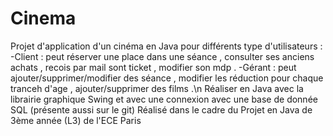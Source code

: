 # Cinema
 Projet d'application d'un cinéma en Java pour différents type d'utilisateurs :
 -Client : peut réserver une place dans une séance , consulter ses anciens achats , recois par mail sont ticket , modifier son mdp . 
 -Gérant : peut ajouter/supprimer/modifier des séance , modifier les réduction pour chaque tranceh d'age , ajouter/supprimer des films .\n
 Réaliser en Java avec la librairie graphique Swing et avec une connexion avec une base de donnée SQL (présente aussi sur le git) 
 Réalisé dans le cadre du Projet en Java de 3ème année (L3) de l'ECE Paris 
 
